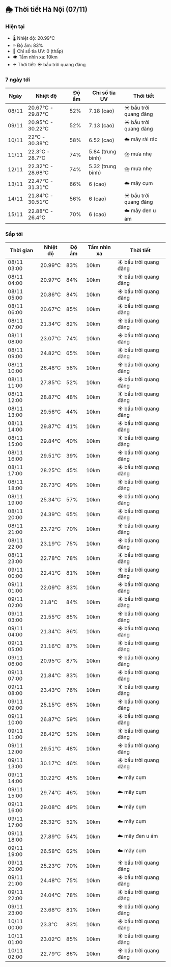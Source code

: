 ## 🌦️ Thời tiết Hà Nội (07/11)

### Hiện tại

- 🌡️ Nhiệt độ: 20.99℃
- 💦 Độ ẩm: 83%
- 🌟 Chỉ số tia UV: 0 (thấp)
- 👁️ Tầm nhìn xa: 10km
- ☂️ Thời tiết: ☀️ bầu trời quang đãng

### 7 ngày tới

| Ngày | Nhiệt độ | Độ ẩm | Chỉ số tia UV | Thời tiết |
| --- | --- | --- | --- | --- |
| 08/11 | 20.67℃ - 29.87℃ | 52% | 7.18 (cao) | ☀️ bầu trời quang đãng |
| 09/11 | 20.95℃ - 30.22℃ | 52% | 7.13 (cao) | ☀️ bầu trời quang đãng |
| 10/11 | 22℃ - 30.38℃ | 58% | 6.52 (cao) | ☁️ mây rải rác |
| 11/11 | 22.3℃ - 28.7℃ | 74% | 5.84 (trung bình) | ⛈️ mưa nhẹ |
| 12/11 | 22.32℃ - 28.68℃ | 74% | 5.32 (trung bình) | ⛈️ mưa nhẹ |
| 13/11 | 22.47℃ - 31.31℃ | 66% | 6 (cao) | ☁️ mây cụm |
| 14/11 | 21.84℃ - 30.51℃ | 56% | 6 (cao) | ☀️ bầu trời quang đãng |
| 15/11 | 22.88℃ - 26.4℃ | 70% | 6 (cao) | ☁️ mây đen u ám |

### Sắp tới

| Thời gian | Nhiệt độ | Độ ẩm | Tầm nhìn xa | Thời tiết |
| --- | --- | --- | --- | --- |
| 08/11 03:00 | 20.99℃ | 83% | 10km | ☀️ bầu trời quang đãng |
| 08/11 04:00 | 20.97℃ | 84% | 10km | ☀️ bầu trời quang đãng |
| 08/11 05:00 | 20.86℃ | 84% | 10km | ☀️ bầu trời quang đãng |
| 08/11 06:00 | 20.67℃ | 85% | 10km | ☀️ bầu trời quang đãng |
| 08/11 07:00 | 21.34℃ | 82% | 10km | ☀️ bầu trời quang đãng |
| 08/11 08:00 | 23.07℃ | 74% | 10km | ☀️ bầu trời quang đãng |
| 08/11 09:00 | 24.82℃ | 65% | 10km | ☀️ bầu trời quang đãng |
| 08/11 10:00 | 26.48℃ | 58% | 10km | ☀️ bầu trời quang đãng |
| 08/11 11:00 | 27.85℃ | 52% | 10km | ☀️ bầu trời quang đãng |
| 08/11 12:00 | 28.87℃ | 48% | 10km | ☀️ bầu trời quang đãng |
| 08/11 13:00 | 29.56℃ | 44% | 10km | ☀️ bầu trời quang đãng |
| 08/11 14:00 | 29.87℃ | 41% | 10km | ☀️ bầu trời quang đãng |
| 08/11 15:00 | 29.84℃ | 40% | 10km | ☀️ bầu trời quang đãng |
| 08/11 16:00 | 29.51℃ | 39% | 10km | ☀️ bầu trời quang đãng |
| 08/11 17:00 | 28.25℃ | 45% | 10km | ☀️ bầu trời quang đãng |
| 08/11 18:00 | 26.73℃ | 49% | 10km | ☀️ bầu trời quang đãng |
| 08/11 19:00 | 25.34℃ | 57% | 10km | ☀️ bầu trời quang đãng |
| 08/11 20:00 | 24.39℃ | 65% | 10km | ☀️ bầu trời quang đãng |
| 08/11 21:00 | 23.72℃ | 70% | 10km | ☀️ bầu trời quang đãng |
| 08/11 22:00 | 23.19℃ | 75% | 10km | ☀️ bầu trời quang đãng |
| 08/11 23:00 | 22.78℃ | 78% | 10km | ☀️ bầu trời quang đãng |
| 09/11 00:00 | 22.41℃ | 81% | 10km | ☀️ bầu trời quang đãng |
| 09/11 01:00 | 22.09℃ | 83% | 10km | ☀️ bầu trời quang đãng |
| 09/11 02:00 | 21.8℃ | 84% | 10km | ☀️ bầu trời quang đãng |
| 09/11 03:00 | 21.55℃ | 85% | 10km | ☀️ bầu trời quang đãng |
| 09/11 04:00 | 21.34℃ | 86% | 10km | ☀️ bầu trời quang đãng |
| 09/11 05:00 | 21.16℃ | 87% | 10km | ☀️ bầu trời quang đãng |
| 09/11 06:00 | 20.95℃ | 87% | 10km | ☀️ bầu trời quang đãng |
| 09/11 07:00 | 21.84℃ | 83% | 10km | ☀️ bầu trời quang đãng |
| 09/11 08:00 | 23.43℃ | 76% | 10km | ☀️ bầu trời quang đãng |
| 09/11 09:00 | 25.15℃ | 68% | 10km | ☀️ bầu trời quang đãng |
| 09/11 10:00 | 26.87℃ | 59% | 10km | ☀️ bầu trời quang đãng |
| 09/11 11:00 | 28.42℃ | 52% | 10km | ☀️ bầu trời quang đãng |
| 09/11 12:00 | 29.51℃ | 48% | 10km | ☀️ bầu trời quang đãng |
| 09/11 13:00 | 30.17℃ | 46% | 10km | ☀️ bầu trời quang đãng |
| 09/11 14:00 | 30.22℃ | 45% | 10km | ☁️ mây cụm |
| 09/11 15:00 | 29.74℃ | 46% | 10km | ☁️ mây cụm |
| 09/11 16:00 | 29.08℃ | 49% | 10km | ☁️ mây cụm |
| 09/11 17:00 | 28.32℃ | 52% | 10km | ☁️ mây cụm |
| 09/11 18:00 | 27.89℃ | 54% | 10km | ☁️ mây đen u ám |
| 09/11 19:00 | 26.58℃ | 62% | 10km | ☁️ mây cụm |
| 09/11 20:00 | 25.23℃ | 70% | 10km | ☀️ bầu trời quang đãng |
| 09/11 21:00 | 24.48℃ | 75% | 10km | ☀️ bầu trời quang đãng |
| 09/11 22:00 | 24.04℃ | 78% | 10km | ☀️ bầu trời quang đãng |
| 09/11 23:00 | 23.68℃ | 81% | 10km | ☀️ bầu trời quang đãng |
| 10/11 00:00 | 23.3℃ | 83% | 10km | ☀️ bầu trời quang đãng |
| 10/11 01:00 | 23.02℃ | 85% | 10km | ☀️ bầu trời quang đãng |
| 10/11 02:00 | 22.79℃ | 86% | 10km | ☀️ bầu trời quang đãng |
